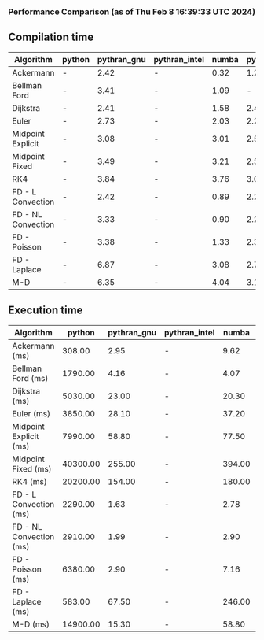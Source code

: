 ### Performance Comparison (as of Thu Feb  8 16:39:33 UTC 2024)
## Compilation time
Algorithm                 | python                    | pythran_gnu               | pythran_intel             | numba                     | pyccel_fortran_gnu        | pyccel_c_gnu              | pyccel_fortran_intel      | pyccel_c_intel           
------------------------- | ------------------------- | ------------------------- | ------------------------- | ------------------------- | ------------------------- | ------------------------- | ------------------------- | -------------------------
Ackermann                 | -                         | 2.42                      | -                         | 0.32                      | 1.22                      | 1.17                      | -                         | -                        
Bellman Ford              | -                         | 3.41                      | -                         | 1.09                      | -                         | -                         | -                         | -                        
Dijkstra                  | -                         | 2.41                      | -                         | 1.58                      | 2.40                      | 2.53                      | -                         | -                        
Euler                     | -                         | 2.73                      | -                         | 2.03                      | 2.28                      | 2.51                      | -                         | -                        
Midpoint Explicit         | -                         | 3.08                      | -                         | 3.01                      | 2.55                      | 2.73                      | -                         | -                        
Midpoint Fixed            | -                         | 3.49                      | -                         | 3.21                      | 2.59                      | 2.81                      | -                         | -                        
RK4                       | -                         | 3.84                      | -                         | 3.76                      | 3.06                      | 3.23                      | -                         | -                        
FD - L Convection         | -                         | 2.42                      | -                         | 0.89                      | 2.25                      | 2.49                      | -                         | -                        
FD - NL Convection        | -                         | 3.33                      | -                         | 0.90                      | 2.27                      | 2.49                      | -                         | -                        
FD - Poisson              | -                         | 3.38                      | -                         | 1.33                      | 2.38                      | 2.63                      | -                         | -                        
FD - Laplace              | -                         | 6.87                      | -                         | 3.08                      | 2.74                      | 2.95                      | -                         | -                        
M-D                       | -                         | 6.35                      | -                         | 4.04                      | 3.12                      | 3.13                      | -                         | -                        

## Execution time
Algorithm                 | python                    | pythran_gnu               | pythran_intel             | numba                     | pyccel_fortran_gnu        | pyccel_c_gnu              | pyccel_fortran_intel      | pyccel_c_intel           
------------------------- | ------------------------- | ------------------------- | ------------------------- | ------------------------- | ------------------------- | ------------------------- | ------------------------- | -------------------------
Ackermann (ms)            | 308.00                    | 2.95                      | -                         | 9.62                      | 1.55                      | 1.54                      | -                         | -                        
Bellman Ford (ms)         | 1790.00                   | 4.16                      | -                         | 4.07                      | -                         | -                         | -                         | -                        
Dijkstra (ms)             | 5030.00                   | 23.00                     | -                         | 20.30                     | 19.50                     | 29.90                     | -                         | -                        
Euler (ms)                | 3850.00                   | 28.10                     | -                         | 37.20                     | 14.60                     | 141.00                    | -                         | -                        
Midpoint Explicit (ms)    | 7990.00                   | 58.80                     | -                         | 77.50                     | 22.20                     | 280.00                    | -                         | -                        
Midpoint Fixed (ms)       | 40300.00                  | 255.00                    | -                         | 394.00                    | 74.40                     | 1390.00                   | -                         | -                        
RK4 (ms)                  | 20200.00                  | 154.00                    | -                         | 180.00                    | 35.90                     | 489.00                    | -                         | -                        
FD - L Convection (ms)    | 2290.00                   | 1.63                      | -                         | 2.78                      | 1.48                      | 1.62                      | -                         | -                        
FD - NL Convection (ms)   | 2910.00                   | 1.99                      | -                         | 2.90                      | 1.82                      | 2.19                      | -                         | -                        
FD - Poisson (ms)         | 6380.00                   | 2.90                      | -                         | 7.16                      | 2.78                      | 3.79                      | -                         | -                        
FD - Laplace (ms)         | 583.00                    | 67.50                     | -                         | 246.00                    | 62.20                     | 308.00                    | -                         | -                        
M-D (ms)                  | 14900.00                  | 15.30                     | -                         | 58.80                     | 53.70                     | 59.20                     | -                         | -                        
